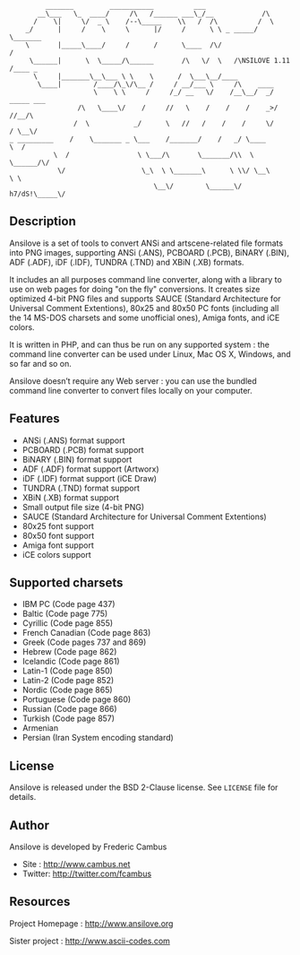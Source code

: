 	         _______         ___________          ___
	       __\___   \_  ____/     /\   /______ ___\_/__            /\
	      /    \|     \/  _ \    /--\_____    \\   /  /\          /  \
	    _/      |     /    \     \      |/     /      \ \ _ _____/    \_______
	    \       |_____\____/     /      /      \____  /\/                    /
	     \______|      \  \_____/\______       /\   \/  \   /\NSILOVE 1.11  /____ _
	      \     |_______\__\___ \ \    \      /  \___\__/____
	       \____|        /____/\_\/\__ /     / __/___ \     /\    ____
	                     \    \ \     /     /_/ __   \/    /__\__/  _/ _____ ___
	                 /\   \____\/    /     //   \    /    /    /    _>/    //__/\
	                /  \           _/      \   //   /    /    /     \/    / \__\/
	_ _________    /    \_______ _ \___    /_______/    /   _/ \____      \  /
	           \  /                 \ \___/\       \_______/\\  \  \______/\/
	            \/                   \_\  \ \_______\      \ \\/ \__\     \ \
	                                    \__\/        \______\/ h7/dS!\_____\/

## Description

Ansilove is a set of tools to convert ANSi and artscene-related file formats
into PNG images, supporting ANSi (.ANS), PCBOARD (.PCB), BiNARY (.BIN), ADF
(.ADF), iDF (.IDF), TUNDRA (.TND) and XBiN (.XB) formats.

It includes an all purposes command line converter, along with a library to
use on web pages for doing "on the fly" conversions. It creates size optimized
4-bit PNG files and supports SAUCE (Standard Architecture for Universal Comment
Extentions), 80x25 and 80x50 PC fonts (including all the 14 MS-DOS charsets
and some unofficial ones), Amiga fonts, and iCE colors.

It is written in PHP, and can thus be run on any supported system : the
command line converter can be used under Linux, Mac OS X, Windows, and so
far and so on.

Ansilove doesn’t require any Web server : you can use the bundled command
line converter to convert files locally on your computer.

## Features

- ANSi (.ANS) format support
- PCBOARD (.PCB) format support
- BiNARY (.BIN) format support
- ADF (.ADF) format support (Artworx)
- iDF (.IDF) format support (iCE Draw)
- TUNDRA (.TND) format support
- XBiN (.XB) format support
- Small output file size (4-bit PNG)
- SAUCE (Standard Architecture for Universal Comment Extentions)
- 80x25 font support
- 80x50 font support
- Amiga font support
- iCE colors support

## Supported charsets

- IBM PC (Code page 437)
- Baltic (Code page 775)
- Cyrillic (Code page 855)
- French Canadian (Code page 863)
- Greek (Code pages 737 and 869)
- Hebrew (Code page 862)
- Icelandic (Code page 861)
- Latin-1 (Code page 850)
- Latin-2 (Code page 852)
- Nordic (Code page 865)
- Portuguese (Code page 860)
- Russian (Code page 866)
- Turkish (Code page 857)
- Armenian
- Persian (Iran System encoding standard)

## License

Ansilove is released under the BSD 2-Clause license. See `LICENSE` file for details.

## Author

Ansilove is developed by Frederic Cambus

- Site : http://www.cambus.net
- Twitter: http://twitter.com/fcambus

## Resources

Project Homepage : http://www.ansilove.org

Sister project : http://www.ascii-codes.com
